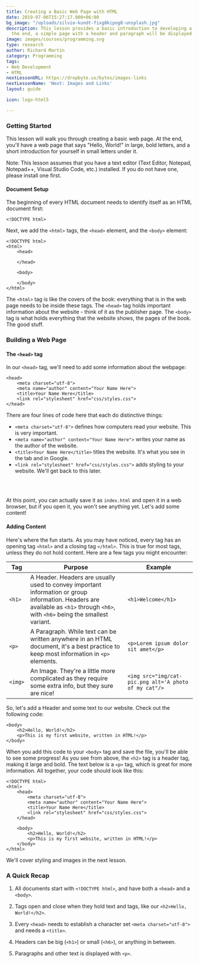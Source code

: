 ```yaml
---
title: Creating a Basic Web Page with HTML
date: 2019-07-06T15:27:17.000+06:00
bg_image: "/uploads/silvio-kundt-fixg8kipog8-unsplash.jpg"
description: This lesson provides a basic introduction to developing a web page. At
  the end, a simple page with a header and paragraph will be displayed.
image: images/courses/programming.svg
type: research
author: Richard Martin
category: Programming
tags:
- Web Development
- HTML
nextLessonURL: https://dropbyte.us/bytes/images-links
nextLessonName: 'Next: Images and Links'
layout: guide

icon: logo-html5

---
```

### Getting Started

This lesson will walk you through creating a basic web page. At the end, you'll have a web page that says "Hello, World!" in large, bold letters, and a short introduction for yourself in small letters under it. 

Note: This lesson assumes that you have a text editor (Text Editor, Notepad, Notepad++, Visual Studio Code, etc.) installed. If you do not have one, please install one first.

#### Document Setup

The beginning of every HTML document needs to identify itself as an HTML document first:
```
<!DOCTYPE html>
```

Next, we add the `<html>` tags, the `<head>` element, and the `<body>` element:
```
<!DOCTYPE html>
<html>
    <head>

    </head>

    <body>

    </body>
</html>
```

The `<html>` tag is like the covers of the book: everything that is in the web page needs to be inside these tags. 
The `<head>` tag holds important information about the website - think of it as the publisher page. 
The `<body>` tag is what holds everything that the website shows, the pages of the book. The good stuff.

### Building a Web Page

#### The `<head>` tag
In our `<head>` tag, we'll need to add some information about the webpage:
```
<head>
    <meta charset="utf-8">
    <meta name="author" content="Your Name Here">
    <title>Your Name Here</title>
    <link rel="stylesheet" href="css/styles.css">
</head>
```

There are four lines of code here that each do distinctive things:
* `<meta charset="utf-8">` defines how computers read your website. This is very important.
* `<meta name="author" content="Your Name Here">` writes your name as the author of the website.
* `<title>Your Name Here</title>` titles the website. It's what you see in the tab and in Google.
* `<link rel="stylesheet" href="css/styles.css">` adds styling to your website. We'll get back to this later.  

<br></br>

At this point, you can actually save it as `index.html` and open it in a web browser, but if you open it, you won't see anything yet. Let's add some content!

#### Adding Content
Here's where the fun starts. As you may have noticed, every tag has an opening tag `<html>` and a closing tag `</html>`. This is true for most tags, unless they do not hold content. Here are a few tags you might encounter:

| Tag 	| Purpose 	| Example 	|
|-	|-	|-	|
| `<h1>` 	| A Header. Headers are usually used to convey important information or group information. Headers are available as `<h1>` through `<h6>`, with `<h6>` being the smallest variant. 	| `<h1>Welcome</h1>` 	|
| `<p>` 	| A Paragraph. While text can be written anywhere in an HTML document, it's a best practice to keep most information in `<p>` elements. 	| `<p>Lorem ipsum dolor sit amet</p>` 	|
| `<img>` 	| An Image. They're a little more complicated as they require some extra info, but they sure are nice! 	| `<img src="img/cat-pic.png alt='A photo of my cat"/>` 	|

So, let's add a Header and some text to our website. Check out the following code:
```
<body>
    <h2>Hello, World!</h2>
    <p>This is my first website, written in HTML!</p>
</body>
```

When you add this code to your `<body>` tag and save the file, you'll be able to see some progress! As you see from above, the `<h2>` tag is a header tag, making it large and bold. The text below is a `<p>` tag, which is great for more information. All together, your code should look like this:
```
<!DOCTYPE html>
<html>
    <head>
        <meta charset="utf-8">
        <meta name="author" content="Your Name Here">
        <title>Your Name Here</title>
        <link rel="stylesheet" href="css/styles.css">
    </head>

    <body>
        <h2>Hello, World!</h2>
        <p>This is my first website, written in HTML!</p>
    </body>
</html>
```

We'll cover styling and images in the next lesson.

### A Quick Recap
1. All documents start with `<!DOCTYPE html>`, and have both a `<head>` and a `<body>`.

2. Tags open and close when they hold text and tags, like our `<h2>Hello, World!</h2>`.

3. Every `<head>` needs to establish a character set `<meta charset="utf-8">` and needs a `<title>`.

4. Headers can be big (`<h1>`) or small (`<h6>`), or anything in between.

5. Paragraphs and other text is displayed with `<p>`.